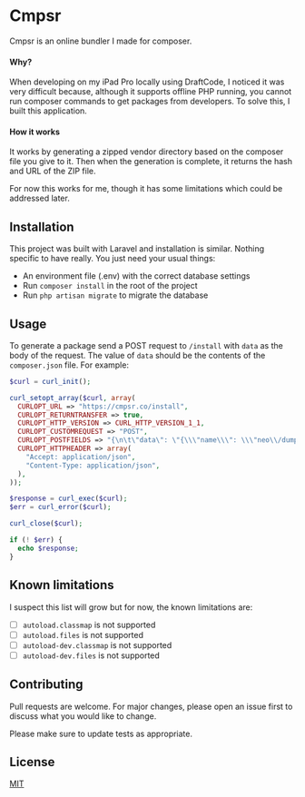 # Cmpsr

Cmpsr is an online bundler I made for composer.

#### Why?

When developing on my iPad Pro locally using DraftCode, I noticed it was very difficult because, although it supports offline PHP running, you cannot run composer commands to get packages from developers. To solve this, I built this application.

#### How it works

It works by generating a zipped vendor directory based on the composer file you give to it. Then when the generation is complete, it returns the hash and URL of the ZIP file.

For now this works for me, though it has some limitations which could be addressed later.

## Installation

This project was built with Laravel and installation is similar. Nothing specific to have really. You just need your usual things:

-   An environment file (.env) with the correct database settings
-   Run `composer install` in the root of the project
-   Run `php artisan migrate` to migrate the database

## Usage

To generate a package send a POST request to `/install` with `data` as the body of the request. The value of `data` should be the contents of the `composer.json` file. For example:

```php
$curl = curl_init();

curl_setopt_array($curl, array(
  CURLOPT_URL => "https://cmpsr.co/install",
  CURLOPT_RETURNTRANSFER => true,
  CURLOPT_HTTP_VERSION => CURL_HTTP_VERSION_1_1,
  CURLOPT_CUSTOMREQUEST => "POST",
  CURLOPT_POSTFIELDS => "{\n\t\"data\": \"{\\\"name\\\": \\\"neo\\/dumpr\\\",\\\"description\\\": \\\"a project\\\",\\\"require\\\":{\\\"symfony\\/var-dumper\\\": \\\"^4.3\\\"}}\"\n}",
  CURLOPT_HTTPHEADER => array(
    "Accept: application/json",
    "Content-Type: application/json",
  ),
));

$response = curl_exec($curl);
$err = curl_error($curl);

curl_close($curl);

if (! $err) {
  echo $response;
}
```

## Known limitations

I suspect this list will grow but for now, the known limitations are:

-   [ ] `autoload.classmap` is not supported
-   [ ] `autoload.files` is not supported
-   [ ] `autoload-dev.classmap` is not supported
-   [ ] `autoload-dev.files` is not supported

## Contributing

Pull requests are welcome. For major changes, please open an issue first to discuss what you would like to change.

Please make sure to update tests as appropriate.

## License

[MIT](https://choosealicense.com/licenses/mit/)
